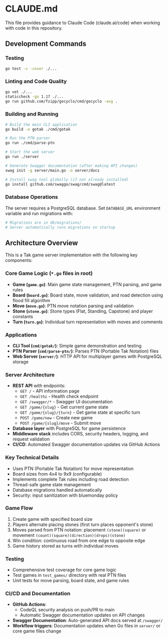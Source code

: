 # CLAUDE.md

This file provides guidance to Claude Code (claude.ai/code) when working with code in this repository.

## Development Commands

### Testing
```bash
go test -v -cover ./...
```

### Linting and Code Quality
```bash
go vet ./...
staticcheck -go 1.17 ./...
go run github.com/fzipp/gocyclo/cmd/gocyclo -avg .
```

### Building and Running
```bash
# Build the main CLI application
go build -o gotak ./cmd/gotak

# Run the PTN parser
go run ./cmd/parse-ptn

# Start the web server
go run ./server

# Generate Swagger documentation (after making API changes)
swag init -g server/main.go -o server/docs

# Install swag tool globally (if not already installed)
go install github.com/swaggo/swag/cmd/swag@latest
```

### Database Operations
The server requires a PostgreSQL database. Set `DATABASE_URL` environment variable and run migrations with:
```bash
# Migrations are in db/migrations/
# Server automatically runs migrations on startup
```

## Architecture Overview

This is a Tak game server implementation with the following key components:

### Core Game Logic (`*.go` files in root)
- **Game (`game.go`)**: Main game state management, PTN parsing, and game rules
- **Board (`board.go`)**: Board state, move validation, and road detection using flood fill algorithm
- **Move (`move.go`)**: PTN move notation parsing and validation
- **Stone (`stone.go`)**: Stone types (Flat, Standing, Capstone) and player constants
- **Turn (`turn.go`)**: Individual turn representation with moves and comments

### Applications
- **CLI Tool (`cmd/gotak/`)**: Simple game demonstration and testing
- **PTN Parser (`cmd/parse-ptn/`)**: Parses PTN (Portable Tak Notation) files
- **Web Server (`server/`)**: HTTP API for multiplayer games with PostgreSQL storage

### Server Architecture
- **REST API** with endpoints:
  - `GET /` - API information page
  - `GET /healthz` - Health check endpoint
  - `GET /swagger/*` - Swagger UI documentation
  - `GET /game/{slug}` - Get current game state
  - `GET /game/{slug}/{turn}` - Get game state at specific turn
  - `POST /game/new` - Create new game
  - `POST /game/{slug}/move` - Submit move
- **Database layer** with PostgreSQL for game persistence
- **Middleware stack** includes CORS, security headers, logging, and request validation
- **CI/CD**: Automated Swagger documentation updates via GitHub Actions

### Key Technical Details
- Uses PTN (Portable Tak Notation) for move representation
- Board sizes from 4x4 to 9x9 (configurable)
- Implements complete Tak rules including road detection
- Thread-safe game state management
- Database migrations handled automatically
- Security: input sanitization with bluemonday policy

### Game Flow
1. Create game with specified board size
2. Players alternate placing stones (first turn places opponent's stone)
3. Moves parsed from PTN notation: placement `(stone)(square)` or movement `(count)(square)(direction)(drops)(stone)`
4. Win condition: continuous road from one edge to opposite edge
5. Game history stored as turns with individual moves

### Testing
- Comprehensive test coverage for core game logic
- Test games in `test_games/` directory with real PTN files
- Unit tests for move parsing, board state, and game rules

### CI/CD and Documentation
- **GitHub Actions**: 
  - CodeQL security analysis on push/PR to main
  - Automatic Swagger documentation updates on API changes
- **Swagger Documentation**: Auto-generated API docs served at `/swagger/`
- **Workflow triggers**: Documentation updates when Go files in `server/` or core game files change